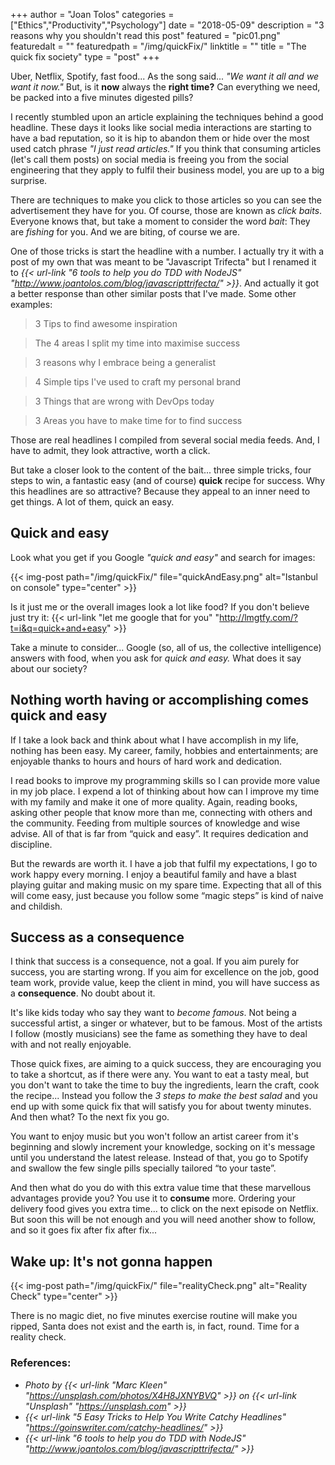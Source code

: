 +++
author = "Joan Tolos"
categories = ["Ethics","Productivity","Psychology"]
date = "2018-05-09"
description = "3 reasons why you shouldn't read this post"
featured = "pic01.png"
featuredalt = ""
featuredpath = "/img/quickFix/"
linktitle = ""
title = "The quick fix society"
type = "post"
+++

Uber, Netflix, Spotify, fast food... As the song said... _"We want it all and we want it now."_ But, is it **now** always the **right time?** Can everything we need, be packed into a five minutes digested pills?

I recently stumbled upon an article explaining the techniques behind a good headline. These days it looks like social media interactions are starting to have a bad reputation, so it is hip to abandon them or hide over the most used catch phrase _"I just read articles."_ If you think that consuming articles (let's call them posts) on social media is freeing you from the social engineering that they apply to fulfil their business model, you are up to a big surprise.

There are techniques to make you click to those articles so you can see the advertisement they have for you. Of course, those are known as _click baits_. Everyone knows that, but take a moment to consider the word _bait_: They are _fishing_ for you. And we are biting, of course we are.

One of those tricks is start the headline with a number. I actually try it with a post of my own that was meant to be "Javascript Trifecta" but I renamed it to _{{< url-link "6 tools to help you do TDD with NodeJS" "http://www.joantolos.com/blog/javascripttrifecta/" >}}_. And actually it got a better response than other similar posts that I've made. Some other examples:

> 3 Tips to find awesome inspiration

>The 4 areas I split my time into maximise success

>3 reasons why I embrace being a generalist

> 4 Simple tips I've used to craft my personal brand

> 3 Things that are wrong with DevOps today

> 3 Areas you have to make time for to find success

Those are real headlines I compiled from several social media feeds. And, I have to admit, they look attractive, worth a click.

But take a closer look to the content of the bait... three simple tricks, four steps to win, a fantastic easy (and of course) **quick** recipe for success. Why this headlines are so attractive? Because they appeal to an inner need to get things. A lot of them, quick an easy.

## Quick and easy

Look what you get if you Google _"quick and easy"_ and search for images:

{{< img-post path="/img/quickFix/" file="quickAndEasy.png" alt="Istanbul on console" type="center" >}}

Is it just me or the overall images look a lot like food? If you don't believe just try it: {{< url-link "let me google that for you" "http://lmgtfy.com/?t=i&q=quick+and+easy" >}}

Take a minute to consider... Google (so, all of us, the collective intelligence) answers with food, when you ask for _quick and easy._ What does it say about our society?

## Nothing worth having or accomplishing comes quick and easy

If I take a look back and think about what I have accomplish in my life, nothing has been easy. My career, family, hobbies and entertainments; are enjoyable thanks to hours and hours of hard work and dedication.

I read books to improve my programming skills so I can provide more value in my job place. I expend a lot of thinking about how can I improve my time with my family and make it one of more quality. Again, reading books, asking other people that know more than me, connecting with others and the community. Feeding from multiple sources of knowledge and wise advise. All of that is far from “quick and easy”. It requires dedication and discipline.

But the rewards are worth it. I have a job that fulfil my expectations, I go to work happy every morning. I enjoy a beautiful family and have a blast playing guitar and making music on my spare time. Expecting that all of this will come easy, just because you follow some “magic steps” is kind of naive and childish.

## Success as a consequence

I think that success is a consequence, not a goal. If you aim purely for success, you are starting wrong. If you aim for excellence on the job, good team work, provide value, keep the client in mind, you will have success as a **consequence**. No doubt about it.

It's like kids today who say they want to _become famous_. Not being a successful artist, a singer or whatever, but to be famous. Most of the artists I follow (mostly musicians) see the fame as something they have to deal with and not really enjoyable.

Those quick fixes, are aiming to a quick success, they are encouraging you to take a shortcut, as if there were any.
You want to eat a tasty meal, but you don't want to take the time to buy the ingredients, learn the craft, cook the recipe... Instead you follow the _*3 steps to make the best salad*_ and you end up with some quick fix that will satisfy you for about twenty minutes. And then what? To the next fix you go.

You want to enjoy music but you won't follow an artist career from it's beginning and slowly increment your knowledge, socking on it's message until you understand the latest release. Instead of that, you go to Spotify and swallow the few single pills specially tailored “to your taste”.

And then what do you do with this extra value time that these marvellous advantages provide you? You use it to **consume** more. Ordering your delivery food gives you extra time... to click on the next episode on Netflix. But soon this will be not enough and you will need another show to follow, and so it goes fix after fix after fix...

## Wake up: It's not gonna happen

{{< img-post path="/img/quickFix/" file="realityCheck.png" alt="Reality Check" type="center" >}}

There is no magic diet, no five minutes exercise routine will make you ripped, Santa does not exist and the earth is, in fact, round. Time for a reality check.

### References:

* _Photo by {{< url-link "Marc Kleen" "https://unsplash.com/photos/X4H8JXNYBVQ" >}} on {{< url-link "Unsplash" "https://unsplash.com" >}}_
* _{{< url-link "5 Easy Tricks to Help You Write Catchy Headlines" "https://goinswriter.com/catchy-headlines/" >}}_
* _{{< url-link "6 tools to help you do TDD with NodeJS" "http://www.joantolos.com/blog/javascripttrifecta/" >}}_

